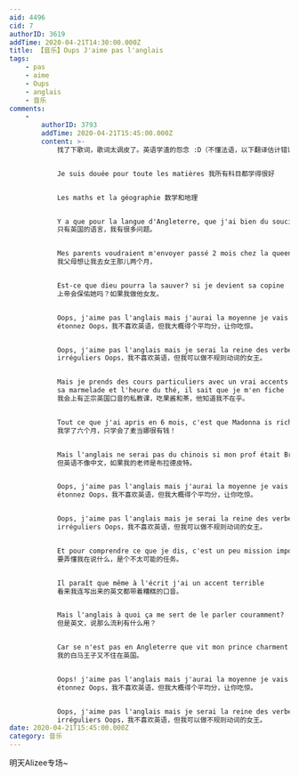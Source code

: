 ```yaml
---
aid: 4496
cid: 7
authorID: 3619
addTime: 2020-04-21T14:30:00.000Z
title: 【音乐】Oups J'aime pas l'anglais
tags:
    - pas
    - aime
    - Oups
    - anglais
    - 音乐
comments:
    -
        authorID: 3793
        addTime: 2020-04-21T15:45:00.000Z
        content: >-
            找了下歌词，歌词太调皮了。英语学渣的怨念 :D（不懂法语，以下翻译估计错误一堆）


            Je suis douée pour toute les matières 我所有科目都学得很好


            Les maths et la géographie 数学和地理


            Y a que pour la langue d'Angleterre, que j'ai bien du soucis
            只有英国的语言，我有很多问题。


            Mes parents voudraient m'envoyer passé 2 mois chez la queen
            我父母想让我去女王那儿两个月，


            Est-ce que dieu pourra la sauver? si je devient sa copine
            上帝会保佑她吗？如果我做他女友。


            Oops, j'aime pas l'anglais mais j'aurai la moyenne je vais vous
            étonnez Oops，我不喜欢英语，但我大概得个平均分，让你吃惊。


            Oops, j'aime pas l'anglais mais je serai la reine des verbes
            irréguliers Oops，我不喜欢英语，但我可以做不规则动词的女王。


            Mais je prends des cours particuliers avec un vrai accents british,
            sa marmelade et l'heure du thé, il sait que je m'en fiche
            我会上有正宗英国口音的私教课，吃果酱和茶，他知道我不在乎。


            Tout ce que j'ai apris en 6 mois, c'est que Madonna is rich!
            我学了六个月，只学会了麦当娜很有钱！


            Mais l'anglais ne serai pas du chinois si mon prof était Brad Pitt
            但英语不像中文，如果我的老师是布拉德皮特。


            Oops, j'aime pas l'anglais mais j'aurai la moyenne je vais vous
            étonnez Oops，我不喜欢英语，但我大概得个平均分，让你吃惊。


            Oops, j'aime pas l'anglais mais je serai la reine des verbes
            irréguliers Oops，我不喜欢英语，但我可以做不规则动词的女王。


            Et pour comprendre ce que je dis, c'est un peu mission impossible
            要弄懂我在说什么，是个不太可能的任务。


            Il paraît que même à l'écrit j'ai un accent terrible
            看来我连写出来的英文都带着糟糕的口音。


            Mais l'anglais à quoi ça me sert de le parler couramment?
            但是英文，说那么流利有什么用？


            Car se n'est pas en Angleterre que vit mon prince charment
            我的白马王子又不住在英国。


            Oops! j'aime pas l'anglais mais j'aurai la moyenne je vais vous
            étonnez Oops，我不喜欢英语，但我大概得个平均分，让你吃惊。


            Oops, j'aime pas l'anglais mais je serai la reine des verbes
            irréguliers Oops，我不喜欢英语，但我可以做不规则动词的女王。
date: 2020-04-21T15:45:00.000Z
category: 音乐
---
```


明天Alizee专场~
